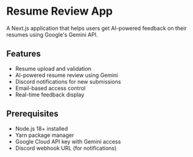 # Resume Review App

A Next.js application that helps users get AI-powered feedback on their resumes using Google's Gemini API.

## Features

- Resume upload and validation
- AI-powered resume review using Gemini
- Discord notifications for new submissions
- Email-based access control
- Real-time feedback display

## Prerequisites

- Node.js 18+ installed
- Yarn package manager
- Google Cloud API key with Gemini access
- Discord webhook URL (for notifications)
